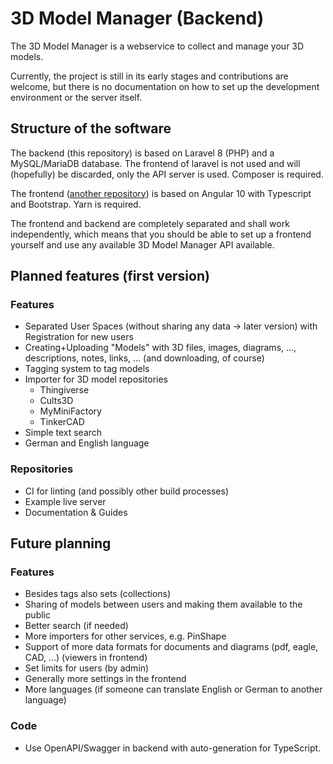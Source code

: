 # 3D Model Manager (Backend)
The 3D Model Manager is a webservice to collect and manage your 3D models.

Currently, the project is still in its early stages and contributions are welcome, but there is no documentation on how to set up the development environment or the server itself.

## Structure of the software
The backend (this repository) is based on Laravel 8 (PHP) and a MySQL/MariaDB database. The frontend of laravel is not used and will (hopefully) be discarded, only the API server is used. Composer is required.

The frontend ([another repository](https://github.com/Micky261/3d-model-manager-frontend)) is based on Angular 10 with Typescript and Bootstrap. Yarn is required.

The frontend and backend are completely separated and shall work independently, which means that you should be able to set up a frontend yourself and use any available 3D Model Manager API available.

## Planned features (first version)
### Features
- Separated User Spaces (without sharing any data -> later version) with Registration for new users
- Creating+Uploading "Models" with 3D files, images, diagrams, ..., descriptions, notes, links, ... (and downloading, of course)
- Tagging system to tag models
- Importer for 3D model repositories
    - Thingiverse
    - Cults3D
    - MyMiniFactory
    - TinkerCAD
- Simple text search
- German and English language

### Repositories
- CI for linting (and possibly other build processes)
- Example live server
- Documentation & Guides

## Future planning
### Features
- Besides tags also sets (collections)
- Sharing of models between users and making them available to the public
- Better search (if needed)
- More importers for other services, e.g. PinShape
- Support of more data formats for documents and diagrams (pdf, eagle, CAD, ...) (viewers in frontend)
- Set limits for users (by admin)
- Generally more settings in the frontend
- More languages (if someone can translate English or German to another language)

### Code
- Use OpenAPI/Swagger in backend with auto-generation for TypeScript.
